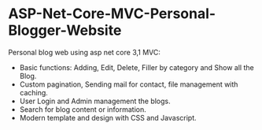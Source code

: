 # ASP-Net-Core-MVC-Personal-Blogger-Website
Personal blog web using asp net core 3,1 MVC: 
  + Basic functions: Adding, Edit, Delete, Filler by category and Show all the Blog.
  + Custom pagination, Sending mail for contact, file management with caching.
  + User Login and Admin management the blogs.
  + Search for blog content or information.
  + Modern template and design with CSS and Javascript.
